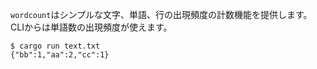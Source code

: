 `wordcount`はシンプルな文字、単語、行の出現頻度の計数機能を提供します。
CLIからは単語数の出現頻度が使えます。

```console
$ cargo run text.txt
{"bb":1,"aa":2,"cc":1}
```
